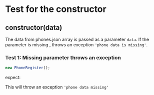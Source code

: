 # Test for the constructor

## **constructor(data)**

The data from phones.json array is passed as a parameter `data`. If the parameter is missing , throws an exception `'phone data is missing'`.

### Test 1: Missing parameter throws an exception

```js
new PhoneRegister();
```

expect:

This will throw an exception `'phone data missing'`